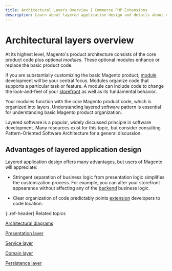 ```yaml
---
title: Architectural Layers Overview | Commerce PHP Extensions
description: Learn about layered application design and details about each layer.
---
```


# Architectural layers overview

At its highest level, Magento's product architecture consists of the core product code plus optional *modules*. These optional modules enhance or replace the basic product code.

If you are substantially customizing the basic Magento product, [module](https://glossary.magento.com/module) development will be your central focus. Modules organize code that supports a particular task or feature. A module can include code to change the look-and-feel of your [storefront](https://glossary.magento.com/storefront) as well as its fundamental behavior.

Your modules function with the core Magento product code, which is organized into layers. Understanding layered software pattern is essential for understanding basic Magento product organization.

Layered software is a popular, widely discussed principle in software development. Many resources exist for this topic, but consider consulting Pattern-Oriented Software Architecture for a general discussion.

## Advantages of layered application design

Layered application design offers many advantages, but users of Magento will appreciate:

*  Stringent separation of business logic from presentation logic simplifies the customization process. For example, you can alter your storefront appearance without affecting any of the [backend](https://glossary.magento.com/backend) business logic.

*  Clear organization of code predictably points [extension](https://glossary.magento.com/extension) developers to code location.

{:.ref-header}
Related topics

[Architectural diagrams]({{page.baseurl}}/architecture/archi_perspectives/arch_diagrams.html)

[Presentation layer]({{page.baseurl}}/architecture/archi_perspectives/present_layer.html)

[Service layer]({{page.baseurl}}/architecture/archi_perspectives/service_layer.html)

[Domain layer]({{page.baseurl}}/architecture/archi_perspectives/domain_layer.html)

[Persistence layer]({{page.baseurl}}/architecture/archi_perspectives/persist_layer.html)
